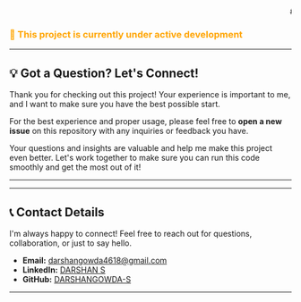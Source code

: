 <marquee behavior="scroll" direction="left" scrollamount="5">
  ### All THE BEST TO THE PEOPLES ❤️
</marquee>

<h3 style="color: orange; font-weight: bold align:center;">
🚧 This project is currently under active development
</h3>

---
## 💡 Got a Question? Let's Connect!

Thank you for checking out this project! Your experience is important to me, and I want to make sure you have the best possible start.

For the best experience and proper usage, please feel free to **open a new issue** on this repository with any inquiries or feedback you have.

Your questions and insights are valuable and help me make this project even better. Let's work together to make sure you can run this code smoothly and get the most out of it!

---

---
## 📞 Contact Details

I'm always happy to connect! Feel free to reach out for questions, collaboration, or just to say hello.

* **Email:** [darshangowda4618@gmail.com](mailto:darshangowda4618@gmail.com)
* **LinkedIn:** [DARSHAN S]((https://www.linkedin.com/in/darshans2003/))
* **GitHub:** [DARSHANGOWDA-S](https://github.com/DARSHANGOWDA-S)

---

